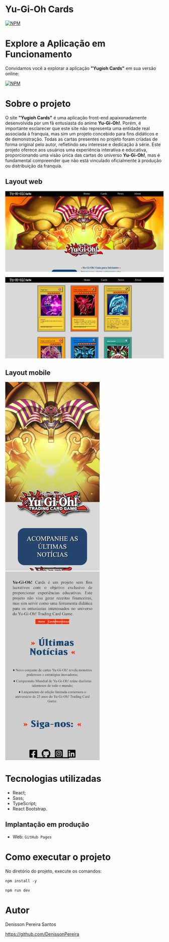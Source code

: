 # Yu-Gi-Oh Cards

[![NPM](https://img.shields.io/npm/l/react)](https://github.com/DenissonPereira/yugioh-cards/blob/main/LICENSE) 

# Explore a Aplicação em Funcionamento

Convidamos você a explorar a aplicação **"Yugioh Cards"** em sua versão online: 

[![NPM](https://img.shields.io/badge/Clique%20Aqui-8A2BE2)](https://denissonpereira.github.io/yugioh-cards/)

# Sobre o projeto

O site **"Yugioh Cards"** é uma aplicação front-end apaixonadamente desenvolvida por um fã entusiasta do anime **Yu-Gi-Oh!**. Porém, é importante esclarecer que este site não representa uma entidade real associada à franquia, mas sim um projeto concebido para fins didáticos e de demonstração. Todas as cartas presentes no projeto foram criadas de forma original pelo autor, refletindo seu interesse e dedicação à série. Este projeto oferece aos usuários uma experiência interativa e educativa, proporcionando uma visão única das cartas do universo **Yu-Gi-Oh!**, mas é fundamental compreender que não está vinculado oficialmente à produção ou distribuição da franquia.

## Layout web
![Web 1](./public/web1.png) 

![Web 2](./public/web2.png) 

## Layout mobile
![Mobile 1](./public/mob1.jpg) ![Mobile 2](./public/mob2.jpg)

# Tecnologias utilizadas

- React;
- Sass;
- TypeScript;
- React Bootstrap.

## Implantação em produção

- Web: `GitHub Pages`

# Como executar o projeto

No diretório do projeto, execute os comandos:

```
npm install -y
```

```
npm run dev
```

# Autor

Denisson Pereira Santos

https://github.com/DenissonPereira
